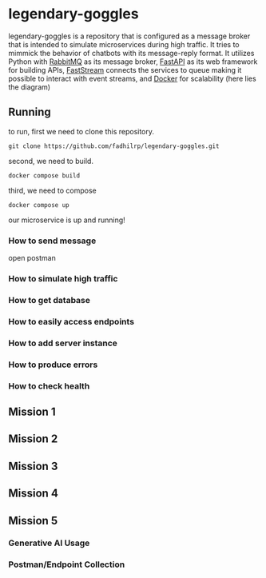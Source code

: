 # legendary-goggles
legendary-goggles is a repository that is configured as a message broker that is intended to simulate microservices during high traffic. It tries to mimmick the behavior of chatbots with its message-reply format. It utilizes Python with [RabbitMQ](https://www.rabbitmq.com/) as its message broker, [FastAPI](https://fastapi.tiangolo.com/) as its web framework for building APIs, [FastStream](https://faststream.airt.ai) connects the services to queue making it possible to interact with event streams, and [Docker](https://www.docker.com/) for scalability (here lies the diagram)

## Running
to run, first we need to clone this repository.
```shell
git clone https://github.com/fadhilrp/legendary-goggles.git
```
second, we need to build.
```shell
docker compose build
```
third, we need to compose
```shell
docker compose up
```
our microservice is up and running!

### How to send message
open postman
### How to simulate high traffic
### How to get database
### How to easily access endpoints
### How to add server instance
### How to produce errors
### How to check health
## Mission 1
## Mission 2
## Mission 3
## Mission 4
## Mission 5
### Generative AI Usage
### Postman/Endpoint Collection